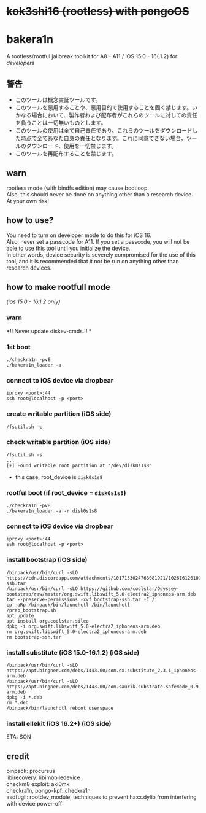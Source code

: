 # ~~kok3shi16 (rootless) with pongoOS~~
# bakera1n

A rootless/rootful jailbreak toolkit for A8 - A11 / iOS 15.0 - 16(.1.2) for *developers*


## 警告  
- このツールは概念実証ツールです。  
- このツールを悪用することや、悪用目的で使用することを固く禁じます。いかなる場合において、製作者および配布者がこれらのツールに対しての責任を負うことは一切無いものとします。  
- このツールの使用は全て自己責任であり、これらのツールをダウンロードした時点で全てあなた自身の責任となります。これに同意できない場合、ツールのダウンロード、使用を一切禁じます。  
- このツールを再配布することを禁じます。  


## warn
rootless mode (with bindfs edition) may cause bootloop.  
Also, this should never be done on anything other than a research device.  
At your own risk!  


## how to use?
You need to turn on developer mode to do this for iOS 16.  
Also, never set a passcode for A11. If you set a passcode, you will not be able to use this tool until you initialize the device.  
In other words, device security is severely compromised for the use of this tool, and it is recommended that it not be run on anything other than research devices.  


## how to make rootfull mode  
*(ios 15.0 - 16.1.2 only)*  

### warn  
*!! Never update diskev-cmds.!! *  

### 1st boot
```
./checkra1n -pvE
./bakera1n_loader -a
```

### connect to iOS device via dropbear
```
iproxy <port>:44
ssh root@localhost -p <port>
```

### create writable partition (iOS side)  
```
/fsutil.sh -c
```

### check writable partition (iOS side)  
```
/fsutil.sh -s
...
[+] Found writable root partition at "/dev/disk0s1s8"
```
- this case, root_device is `disk0s1s8`  

### rootful boot (if root_device = `disk0s1s8`)
```
./checkra1n -pvE
./bakera1n_loader -a -r disk0s1s8
```

### connect to iOS device via dropbear
```
iproxy <port>:44
ssh root@localhost -p <port>
```

### install bootstrap (iOS side)  
```
/binpack/usr/bin/curl -sLO https://cdn.discordapp.com/attachments/1017153024768081921/1026161261077090365/bootstrap-ssh.tar
/binpack/usr/bin/curl -sLO https://github.com/coolstar/Odyssey-bootstrap/raw/master/org.swift.libswift_5.0-electra2_iphoneos-arm.deb
tar --preserve-permissions -xvf bootstrap-ssh.tar -C /
cp -aRp /binpack/bin/launchctl /bin/launchctl
/prep_bootstrap.sh
apt update
apt install org.coolstar.sileo
dpkg -i org.swift.libswift_5.0-electra2_iphoneos-arm.deb
rm org.swift.libswift_5.0-electra2_iphoneos-arm.deb
rm bootstrap-ssh.tar
```

### install substitute (iOS 15.0-16.1.2) (iOS side)  
```
/binpack/usr/bin/curl -sLO https://apt.bingner.com/debs/1443.00/com.ex.substitute_2.3.1_iphoneos-arm.deb
/binpack/usr/bin/curl -sLO https://apt.bingner.com/debs/1443.00/com.saurik.substrate.safemode_0.9.6005_iphoneos-arm.deb
dpkg -i *.deb
rm *.deb
/binpack/bin/launchctl reboot userspace
```

### install ellekit (iOS 16.2+) (iOS side)  
ETA: SON


## credit
binpack: procursus  
libirecovery: libimobiledevice  
checkm8 exploit: axi0mx  
checkra1n, pongo-kpf: checkra1n  
asdfugil: rootdev_module, techniques to prevent haxx.dylib from interfering with device power-off
